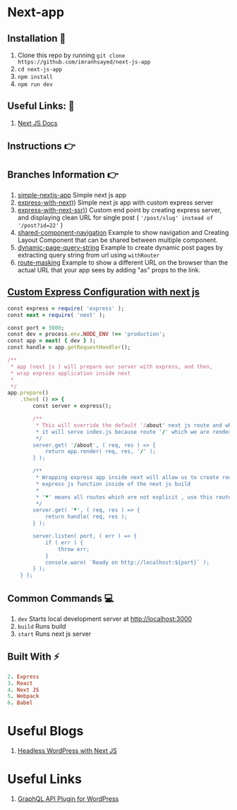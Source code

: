 # Next-app
## Installation :wrench:

1. Clone this repo by running `git clone https://github.com/imranhsayed/next-js-app`
2. `cd next-js-app`
3. `npm install`
4. `npm run dev`

## Useful Links: :link:

1. [Next JS Docs](https://nextjs.org/learn/basics/getting-started/setup)

## Instructions :point_right:

## Branches Information :point_right:

1. [simple-nextjs-app](https://github.com/imranhsayed/next-js-app/tree/simple-nextjs-app) Simple next js app
2. [express-with-next)](https://github.com/imranhsayed/next-js-app/tree/express-with-next)) Simple next js app with custom express server
3. [express-with-next-ssr)](https://github.com/imranhsayed/next-js-app/tree/express-with-next-ssr)) Custom end point by creating express server, and displaying clean URL for single post ( `'/post/slug' instead of '/post?id=22'` )
3. [shared-component-navigation](https://github.com/imranhsayed/next-js-app/tree/shared-component-navigation) Example to show navigation and Creating Layout Component that can be shared between multiple component.
4. [dynamic-page-query-string](https://github.com/imranhsayed/next-js-app/tree/dynamic-page-query-string) Example to create dynamic post pages by extracting query string from url using `withRouter`
5. [route-masking](https://github.com/imranhsayed/next-js-app/tree/route-masking) Example to show a different URL on the browser than the actual URL that your app sees by adding "as" props to the link.

## [Custom Express Configuration with next js](https://github.com/imranhsayed/next-js-app/tree/express-with-next)

```ruby
const express = require( 'express' );
const next = require( 'next' );

const port = 3000;
const dev = process.env.NODE_ENV !== 'production';
const app = next( { dev } );
const handle = app.getRequestHandler();

/**
 * app (next js ) will prepare our server with express, and then,
 * wrap express application inside next
 *
 */
app.prepare()
	.then( () => {
		const server = express();

		/**
		 * This will override the default '/about' next js route and when user goes to '/about'
		 * it will serve index.js because route '/' which we are rendering in app.render() belongs to index.js
		 */
		server.get( '/about', ( req, res ) => {
			return app.render( req, res, '/' );
		} );

		/**
		 * Wrapping express app inside next will allow us to create routes by using
		 * express js function inside of the next js build
		 *
		 * '*' means all routes which are not explicit , use this route for them.
		 */
		server.get( '*', ( req, res ) => {
			return handle( req, res );
		} );

		server.listen( port, ( err ) => {
			if ( err ) {
				throw err;
			}
			console.warn( `Ready on http://localhost:${port}` );
		} );
	} );
```

## Common Commands :computer:

1. `dev` Starts local development server at [http://localhost:3000](http://localhost:3000)
2. `build` Runs build
3. `start` Runs next js server

## Built With :zap:

```ruby 1. Node
2. Express
3. React
4. Next JS
5. Webpack
6. Babel
```

# Useful Blogs

1. [Headless WordPress with Next JS](https://medium.com/kata-engineering/headless-wordpress-next-js-what-we-learned-c10abdf80f6a)

# Useful Links

1. [GraphQL API Plugin for WordPress](https://github.com/wp-graphql/wp-graphql)

